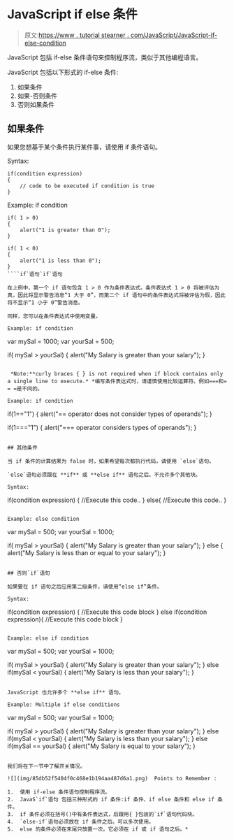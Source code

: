 # JavaScript if else 条件

> 原文:[https://www . tutorial stearner . com/JavaScript/JavaScript-if-else-condition](https://www.tutorialsteacher.com/javascript/javascript-if-else-condition)

JavaScript 包括 if-else 条件语句来控制程序流，类似于其他编程语言。

JavaScript 包括以下形式的 if-else 条件:

1.  如果条件
2.  如果-否则条件
3.  否则如果条件

## 如果条件

如果您想基于某个条件执行某件事，请使用 if 条件语句。

Syntax:

```
if(condition expression)
{
    // code to be executed if condition is true
}

```

Example: if condition

```
if( 1 > 0)
{
    alert("1 is greater than 0");
}

if( 1 < 0)
{
    alert("1 is less than 0");
} 
````if`语句`if`语句

在上例中，第一个 if 语句包含 1 > 0 作为条件表达式。条件表达式 1 > 0 将被评估为真，因此将显示警告消息“1 大于 0”，而第二个 if 语句中的条件表达式将被评估为假，因此将不显示“1 小于 0”警告消息。

同样，您可以在条件表达式中使用变量。

Example: if condition

```
var mySal = 1000;
var yourSal = 500;

if( mySal > yourSal)
{
    alert("My Salary is greater than your salary");
} 
```

 *Note:**curly braces { } is not required when if block contains only a single line to execute.* *编写条件表达式时，请谨慎使用比较运算符。例如===和= = =是不同的。

Example: if condition

```
if(1=="1")
{
    alert("== operator does not consider types of operands");
}

if(1==="1")
{
    alert("=== operator considers types of operands");
} 
```

## 其他条件

当 if 条件的计算结果为 false 时，如果希望每次都执行代码，请使用 `else`语句。

`else`语句必须跟在 **if** 或 **else if** 语句之后。不允许多个其他块。

Syntax:

```
if(condition expression)
{
    //Execute this code.. 
}
else{
    //Execute this code..
}

```

Example: else condition

```
var mySal = 500;
var yourSal = 1000;

if( mySal > yourSal)
{
    alert("My Salary is greater than your salary");
}
else
{
    alert("My Salary is less than or equal to your salary");
} 
```

## 否则`if`语句

如果要在 if 语句之后应用第二级条件，请使用“else if”条件。

Syntax:

```
if(condition expression)
{
    //Execute this code block
}
else if(condition expression){ 
    //Execute this code block
}

```

Example: else if condition

```
var mySal = 500;
var yourSal = 1000;

if( mySal > yourSal)
{
    alert("My Salary is greater than your salary");
}
else if(mySal < yourSal)
{
    alert("My Salary is less than your salary");
} 
```

JavaScript 也允许多个 **else if** 语句。

Example: Multiple if else conditions

```
var mySal = 500;
var yourSal = 1000;

if( mySal > yourSal)
{
    alert("My Salary is greater than your salary");
}
else if(mySal < yourSal)
{
    alert("My Salary is less than your salary");
}
else if(mySal == yourSal)
{
    alert("My Salary is equal to your salary");
} 
```

我们将在下一节中了解开关情况。

![](img/85db52f5404f0c468e1b194aa487d6a1.png)  Points to Remember :

1.  使用 if-else 条件语句控制程序流。
2.  JavaS`if`语句 包括三种形式的 if 条件:if 条件、if else 条件和 else if 条件。
3.  if 条件必须在括号()中有条件表达式，后跟用{ }包装的`if`语句代码块。
4.  `else-if`语句必须放在 if 条件之后。可以多次使用。
5.  else 的条件必须在末尾只放置一次。它必须在 if 或 if 语句之后。*